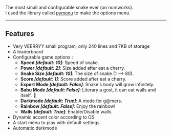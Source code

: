 The most small and configurable snake ever (on numworks). <br>
I used the library called [pymenu](https://my.numworks.com/python/zetamap/pymenu) to make the options menu.

-----

## Features
* Very VEERRYY small program, only 240 lines and 7KB of storage
* A leaderboard
* Configurable game options :
  * **Speed *[default: 10]***: Speed of snake.
  * **Power *[default: 2]***: Size added after eat a cherry.
  * **Snake Size *[default: 10]***: The size of snake (1 --> 80).
  * **Score *[default: 1]***: Score added after eat a cherry.
  * **Expert Mode *[default: False]***: Snake's body will grow infinitely.
  * **Babu Mode *[default: False]***: Literary a gost, it can eat walls and itself. 🤣
  * **Darkmode *[default: True]***: A mode for g@mers.
  * **Rainbow *[default: False]***: Enjoy the rainbow!
  * **Walls *[default: True]***: Enable/Disable walls.
* Dynamic accent color according to OS
* A start menu to play with default settings
* Automatic darkmode
